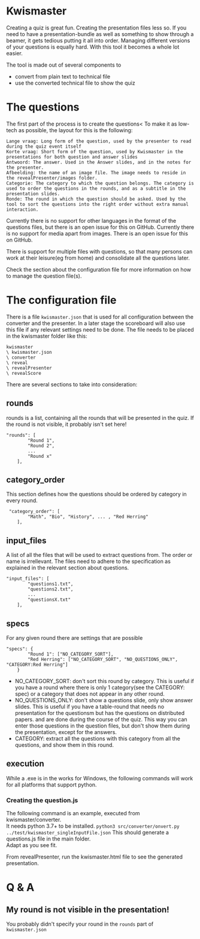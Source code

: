 # Kwismaster
Creating a quiz is great fun. Creating the presentation files less so.
If you need to have a presentation-bundle as well as something to show through a beamer, it gets tedious putting it all into order.
Managing different versions of your questions is equally hard.
With this tool it becomes a whole lot easier.

The tool is made out of several components to 
- convert from plain text to technical file
- use the converted technical file to show the quiz

# The questions
The first part of the process is to create the questions< To make it as low-tech as possible, the layout for this is the following:
```
Lange vraag: Long form of the question, used by the presenter to read during the quiz event itself
Korte vraag: Short form of the question, used by Kwismaster in the presentations for both question and answer slides
Antwoord: The answer. Used in the Answer slides, and in the notes for the presenter.
Afbeelding: the name of an image file. The image needs to reside in the revealPresenter/images folder.
Categorie: The category to which the question belongs. The category is used to order the questions in the rounds, and as a subtitle in the presentation slides.
Ronde: The round in which the question should be asked. Used by the tool to sort the questions into the right order without extra manual interaction.
```

Currently there is no support for other languages in the format of the questions files, but there is an open issue for this on GitHub.
Currently there is no support for media apart from images. There is an open issue for this on GitHub.

There is support for multiple files with questions, so that many persons can work at their leisure(eg from home) and consolidate all the questions later.

Check the section about the configuration file for more information on how to manage the question file(s).

# The configuration file
There is a file `kwismaster.json` that is used for all configuration between the converter and the presenter. In a later stage the scoreboard will also use this file if any relevant settings need to be done.
The file needs to be placed in the kwismaster folder like this:
```
kwismaster
\ kwismaster.json
\ converter
\ reveal
\ revealPresenter
\ revealScore
```

There are several sections to take into consideration:
## rounds
rounds is a list, containing all the rounds that will be presented in the quiz. If the round is not visible, it probably isn't set here!
```
"rounds": [
        "Round 1",
        "Round 2",
		...
        "Round x"
    ],
```
## category_order
This section defines how the questions should be ordered by category in every round.
```
 "category_order": [
        "Math", "Bio", "History", ... , "Red Herring"
    ],
```
## input_files
A list of all the files that will be used to extract questions from. The order or name is irrellevant.
The files need to adhere to the specification as explained in the relevant section about questions.
```
"input_files": [
        "questions1.txt",
        "questions2.txt",
        ...
        "questionsX.txt"
    ],
```
## specs
For any given round there are settings that are possible
```
"specs": {
        "Round 1": ["NO_CATEGORY_SORT"],
        "Red Herring": ["NO_CATEGORY_SORT", "NO_QUESTIONS_ONLY", "CATEGORY:Red Herring"]
    }
```
 - NO_CATEGORY_SORT: don't sort this round by category. This is useful if you have a round where there is only 1 category(see the CATEGORY: spec) or a category that does not appear in any other round.
 - NO_QUESTIONS_ONLY: don't show a questions slide, only show answer slides. This is useful if you have a table-round that needs no presentation for the questionsm but has the questions on distributed papers. and are done during the course of the quiz. This way you can enter those questions in the question files, but don't show them during the presentation, except for the answers.
 - CATEGORY: extract all the questions with this category from all the questions, and show them in this round.

## execution
While a .exe is in the works for Windows, the following commands will work for all platforms that support python.
### Creating the question.js
The following command is an example, executed from kwismaster/converter.  
It needs python 3.7+ to be installed.
```python3 src/converter/onvert.py ../test/kwismaster_singleInputFile.json```
This should generate a questions.js file in the main folder.  
Adapt as you see fit.

From revealPresenter, run the kwismaster.html file to see the generated presentation.
# Q & A
## My round is not visible in the presentation!
You probably didn't specify your round in the `rounds` part of `kwismaster.json`